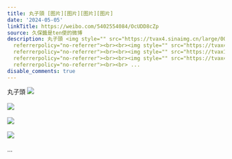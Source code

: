 ```yaml
---
title: 丸子頭 [图片][图片][图片][图片]
date: '2024-05-05'
linkTitle: https://weibo.com/5402554084/OcUDD8cZp
source: 久保醬是ten使的微博
description: 丸子頭 <img style="" src="https://tvax4.sinaimg.cn/large/005TCz76gy1hpextg0tq4j30q80l2dij.jpg"
  referrerpolicy="no-referrer"><br><br><img style="" src="https://tvax4.sinaimg.cn/large/005TCz76gy1hpextgkpmfj31400u0gr6.jpg"
  referrerpolicy="no-referrer"><br><br><img style="" src="https://tvax1.sinaimg.cn/large/005TCz76gy1hpexth1slpj31400u0wjn.jpg"
  referrerpolicy="no-referrer"><br><br><img style="" src="https://tvax4.sinaimg.cn/large/005TCz76gy1hpexthjc1yj31400u0abr.jpg"
  referrerpolicy="no-referrer"><br><br> ...
disable_comments: true
---
```

丸子頭 <img style="" src="https://tvax4.sinaimg.cn/large/005TCz76gy1hpextg0tq4j30q80l2dij.jpg" referrerpolicy="no-referrer"><br><br><img style="" src="https://tvax4.sinaimg.cn/large/005TCz76gy1hpextgkpmfj31400u0gr6.jpg" referrerpolicy="no-referrer"><br><br><img style="" src="https://tvax1.sinaimg.cn/large/005TCz76gy1hpexth1slpj31400u0wjn.jpg" referrerpolicy="no-referrer"><br><br><img style="" src="https://tvax4.sinaimg.cn/large/005TCz76gy1hpexthjc1yj31400u0abr.jpg" referrerpolicy="no-referrer"><br><br> ...